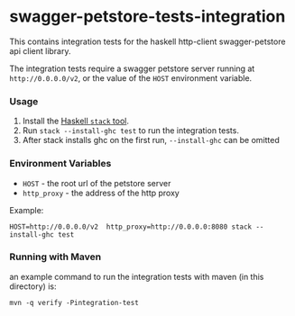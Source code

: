 # swagger-petstore-tests-integration

This contains integration tests for the haskell http-client swagger-petstore api client library.

The integration tests require a swagger petstore server running at
`http://0.0.0.0/v2`, or the value of the `HOST` environment variable.

### Usage

1. Install the [Haskell `stack` tool](http://docs.haskellstack.org/en/stable/README).
2. Run `stack --install-ghc test` to run the integration tests.
3. After stack installs ghc on the first run, `--install-ghc` can be omitted

### Environment Variables

* `HOST` - the root url of the petstore server
* `http_proxy` - the address of the http proxy 

Example: 

`HOST=http://0.0.0.0/v2  http_proxy=http://0.0.0.0:8080 stack --install-ghc test`


### Running with Maven

an example command to run the integration tests with maven (in this directory) is:

`mvn -q verify -Pintegration-test`
